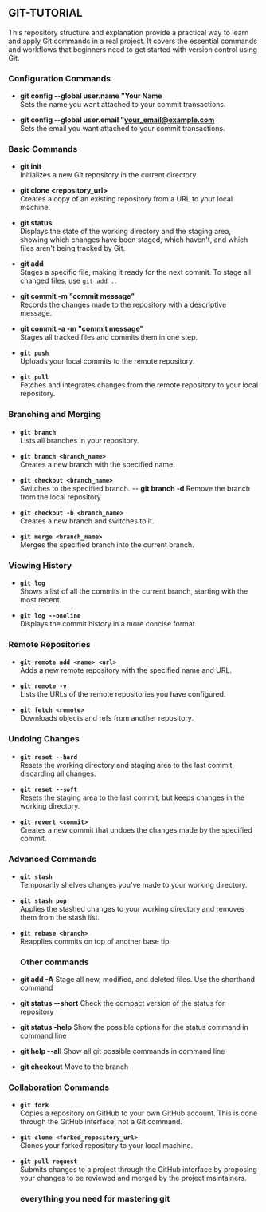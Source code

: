 ## GIT-TUTORIAL
This repository structure and explanation provide a practical way to learn and apply Git commands in a real project. It covers the essential commands and workflows that beginners need to get started with version control using Git.


### Configuration Commands
- **git config --global user.name "Your Name**  
  Sets the name you want attached to your commit transactions.
  
- **git config --global user.email "your_email@example.com**  
  Sets the email you want attached to your commit transactions.

### Basic Commands
- **git init**  
  Initializes a new Git repository in the current directory.

- **git clone <repository_url>**  
  Creates a copy of an existing repository from a URL to your local machine.

- **git status**  
  Displays the state of the working directory and the staging area, showing which changes have been staged, which haven't, and which files aren't being tracked by Git.

- **git add <file>**  
  Stages a specific file, making it ready for the next commit. To stage all changed files, use `git add .`.

- **git commit -m "commit message"**  
  Records the changes made to the repository with a descriptive message.

- **git commit -a -m "commit message"**  
  Stages all tracked files and commits them in one step.

- **`git push`**  
  Uploads your local commits to the remote repository.

- **`git pull`**  
  Fetches and integrates changes from the remote repository to your local repository.

### Branching and Merging
- **`git branch`**  
  Lists all branches in your repository.

- **`git branch <branch_name>`**  
  Creates a new branch with the specified name.

- **`git checkout <branch_name>`**  
  Switches to the specified branch.
-- **git branch -d**
  Remove the  branch from the local repository

- **`git checkout -b <branch_name>`**  
  Creates a new branch and switches to it.

- **`git merge <branch_name>`**  
  Merges the specified branch into the current branch.

### Viewing History
- **`git log`**  
  Shows a list of all the commits in the current branch, starting with the most recent.

- **`git log --oneline`**  
  Displays the commit history in a more concise format.

### Remote Repositories
- **`git remote add <name> <url>`**  
  Adds a new remote repository with the specified name and URL.

- **`git remote -v`**  
  Lists the URLs of the remote repositories you have configured.

- **`git fetch <remote>`**  
  Downloads objects and refs from another repository.

### Undoing Changes
- **`git reset --hard`**  
  Resets the working directory and staging area to the last commit, discarding all changes.

- **`git reset --soft`**  
  Resets the staging area to the last commit, but keeps changes in the working directory.

- **`git revert <commit>`**  
  Creates a new commit that undoes the changes made by the specified commit.

### Advanced Commands
- **`git stash`**  
  Temporarily shelves changes you've made to your working directory.

- **`git stash pop`**  
  Applies the stashed changes to your working directory and removes them from the stash list.

- **`git rebase <branch>`**  
  Reapplies commits on top of another base tip.
  ### Other commands   
- **git add -A**
  Stage all new, modified, and deleted files. Use the shorthand command
- **git status --short**
  Check the compact version of the status for repository
- **git status -help**
  Show the possible options for the status command in command line
- **git help --all**
  Show all git possible commands in command line
- **git checkout**
  Move to the branch

### Collaboration Commands
- **`git fork`**  
  Copies a repository on GitHub to your own GitHub account. This is done through the GitHub interface, not a Git command.

- **`git clone <forked_repository_url>`**  
  Clones your forked repository to your local machine.

- **`git pull request`**  
  Submits changes to a project through the GitHub interface by proposing your changes to be reviewed and merged by the project maintainers.
  ### everything you need for mastering git


